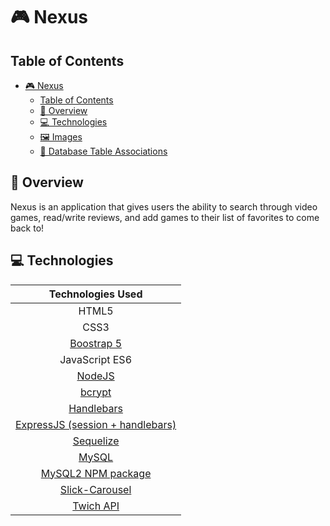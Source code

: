 # 🎮 Nexus

## Table of Contents
- [🎮 Nexus](#-nexus)
  - [Table of Contents](#table-of-contents)
  - [🔎 Overview](#-overview)
  - [💻 Technologies](#-technologies)
  - [🖼️ Images](#-images)
  - [💾 Database Table Associations](#-database-associations)

## 🔎 Overview
Nexus is an application that gives users the ability to search through video games, read/write reviews, and add games to their list of favorites to come back to!

## 💻 Technologies

|                       Technologies Used                        |
| :------------------------------------------------------------: |
|                             HTML5                              |
|                              CSS3                              |
|            [Boostrap 5](https://getbootstrap.com/)             |
|                         JavaScript ES6                         |
|                [NodeJS](https://nodejs.org/en/)                |
| [bcrypt](https://www.npmjs.com/package/bcrypt)                 |
| [Handlebars](https://www.npmjs.com/package/express-handlebars) |
|              [ExpressJS (session + handlebars)](https://expressjs.com/)               |
|              [Sequelize](https://sequelize.org/)               |
|                [MySQL](https://www.mysql.com/)                 |
|                [MySQL2 NPM package](https://www.npmjs.com/package/mysql2)    |
|               [Slick-Carousel](https://www.npmjs.com/package/slick-carousel)                |
| [Twich API](https://dev.twitch.tv/docs/api/)                 |
